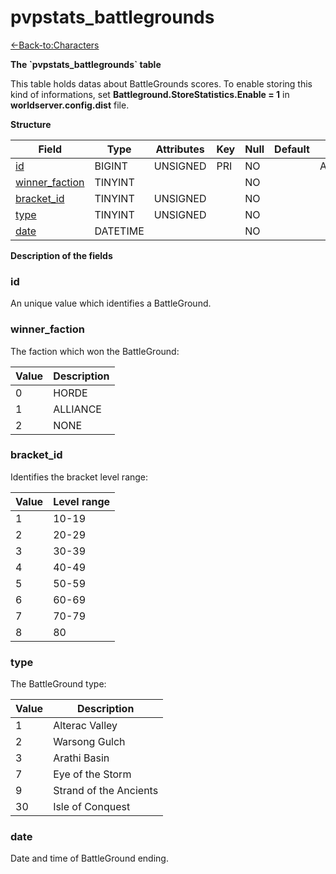 # pvpstats\_battlegrounds

[<-Back-to:Characters](database-characters.md)

**The \`pvpstats\_battlegrounds\` table**

This table holds datas about BattleGrounds scores. To enable storing this kind of informations, set **Battleground.StoreStatistics.Enable = 1** in **worldserver.config.dist** file.

**Structure**

| Field               | Type     | Attributes | Key | Null | Default | Extra          | Comment |
| ------------------- | -------- | ---------- | --- | ---- | ------- | -------------- | ------- |
| [id][1]             | BIGINT   | UNSIGNED   | PRI | NO   |         | AUTO_INCREMENT |         |
| [winner_faction][2] | TINYINT  |            |     | NO   |         |                |         |
| [bracket_id][3]     | TINYINT  | UNSIGNED   |     | NO   |         |                |         |
| [type][4]           | TINYINT  | UNSIGNED   |     | NO   |         |                |         |
| [date][5]           | DATETIME |            |     | NO   |         |                |         |

[1]: #id
[2]: #winner_faction
[3]: #bracket_id
[4]: #type
[5]: #date

**Description of the fields**

### id

An unique value which identifies a BattleGround.

### winner\_faction

The faction which won the BattleGround:

| Value | Description |
| ----- | ----------- |
| 0     | HORDE       |
| 1     | ALLIANCE    |
| 2     | NONE        |

### bracket\_id

Identifies the bracket level range:

| Value | Level range |
| ----- | ----------- |
| 1     | 10-19       |
| 2     | 20-29       |
| 3     | 30-39       |
| 4     | 40-49       |
| 5     | 50-59       |
| 6     | 60-69       |
| 7     | 70-79       |
| 8     | 80          |

### type

The BattleGround type:

| Value | Description            |
| ----- | ---------------------- |
| 1     | Alterac Valley         |
| 2     | Warsong Gulch          |
| 3     | Arathi Basin           |
| 7     | Eye of the Storm       |
| 9     | Strand of the Ancients |
| 30    | Isle of Conquest       |

### date

Date and time of BattleGround ending.